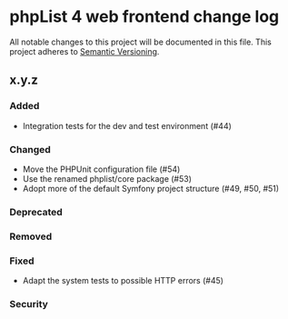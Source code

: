 # phpList 4 web frontend change log

All notable changes to this project will be documented in this file.
This project adheres to [Semantic Versioning](https://semver.org/).


## x.y.z

### Added
- Integration tests for the dev and test environment (#44)

### Changed
- Move the PHPUnit configuration file (#54)
- Use the renamed phplist/core package (#53)
- Adopt more of the default Symfony project structure (#49, #50, #51)

### Deprecated

### Removed

### Fixed
- Adapt the system tests to possible HTTP errors (#45)

### Security
